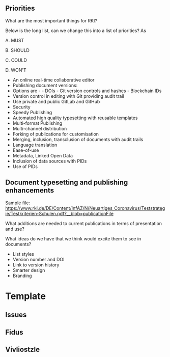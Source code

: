 ## Priorities

What are the most important things for RKI?

Below is the long list, can we change this into a list of priorities? As

A. MUST


B. SHOULD


C. COULD


D. WON'T

  - An online real-time collaborative editor
  - Publishing document versions:
   - Options are -
    - DOIs
    - Git version controls and hashes
    - Blockchain IDs
  - Version control in editing with Git providing audit trail
  - Use private and public GitLab and GitHub
  - Security
  - Speedy Publishing
  - Automated high quality typesetting with reusable templates
  - Multi-format Publishing
  - Multi-channel distribution
  - Forking of publications for customisation
  - Merging, inclusion, transclusion of documents with audit trails
  - Language translation
  - Ease-of-use
  - Metadata, Linked Open Data
  - Inclusion of data sources with PIDs
  - Use of PIDs

## Document typesetting and publishing enhancements

Sample file: https://www.rki.de/DE/Content/InfAZ/N/Neuartiges_Coronavirus/Teststrategie/Testkriterien-Schulen.pdf?__blob=publicationFile

What additions are needed to current publications in terms of presentation and use?

What ideas do we have that we think would excite them to see in documents?

  - List styles
  - Version number and DOI
  - Link to version history
  - Smarter design
  - Branding


# Template

## Issues

## Fidus

## Vivliostzle


